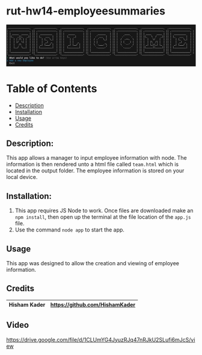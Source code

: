 # rut-hw14-employeesummaries

![AppScreenShot](./assets/images/emplyeeApp.jpg)
 
# Table of Contents
* [Description](#Description)
* [Installation](#installation)
* [Usage](#usage)
* [Credits](#credits)

 ## Description: 
 This app allows a manager to input employee information with node.  The information is then rendered unto a html file called `team.html` which is located in 
 the output folder.
 The employee information is stored on your local device.
    
 ## Installation:
 
 1. This app requires JS Node to work.  Once files are downloaded make an `npm install`, then open up the terminal at the file location of the `app.js` file.
 1. Use the command `node app` to start the app.
 
 ## Usage
 
 This app was designed to allow the creation and viewing of employee information.
 
 ## Credits
 | Hisham Kader| https://github.com/HishamKader|
 |----------------|-------------------|

 ## Video
 https://drive.google.com/file/d/1CLUmYG4JyuzRJq47nRJkU2SLufi6mJcS/view
